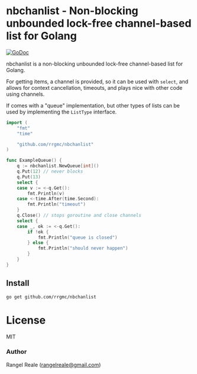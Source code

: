 # nbchanlist - Non-blocking unbounded lock-free channel-based list for Golang
[![GoDoc](https://godoc.org/github.com/rrgmc/nbchanlist?status.png)](https://godoc.org/github.com/rrgmc/nbchanlist)

nbchanlist is a non-blocking unbounded lock-free channel-based list for Golang.

For getting items, a channel is provided, so it can be used with `select`, and allows for context cancellation,
timeouts, and plays nice with other code using channels.

If comes with a "queue" implementation, but other types of lists can be used by implementing the `ListType` interface.

```go
import (
    "fmt"
    "time"

    "github.com/rrgmc/nbchanlist"
)

func ExampleQueue() {
    q := nbchanlist.NewQueue[int]()
    q.Put(12) // never blocks
    q.Put(13)
    select {
    case v := <-q.Get():
        fmt.Println(v)
    case <-time.After(time.Second):
        fmt.Println("timeout")
    }
    q.Close() // stops goroutine and close channels
    select {
    case _, ok := <-q.Get():
        if !ok {
            fmt.Println("queue is closed")
        } else {
            fmt.Println("should never happen")
        }
    }
}
```

## Install

```shell
go get github.com/rrgmc/nbchanlist
```

# License

MIT

### Author

Rangel Reale (rangelreale@gmail.com)
